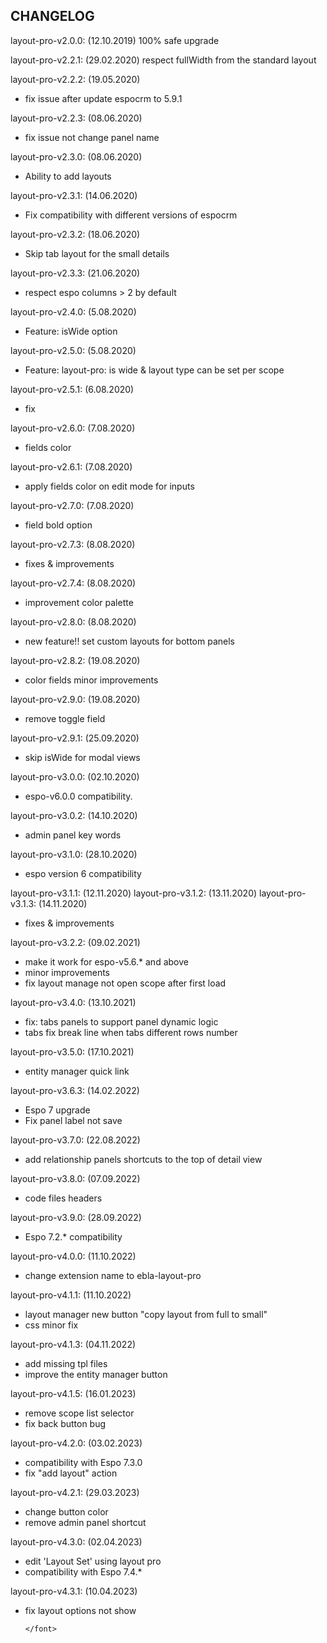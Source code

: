 ## CHANGELOG

<font class="changelog">

layout-pro-v2.0.0: (12.10.2019)
100% safe upgrade

layout-pro-v2.2.1: (29.02.2020)
respect fullWidth from the standard layout

layout-pro-v2.2.2: (19.05.2020)

- fix issue after update espocrm to 5.9.1

layout-pro-v2.2.3: (08.06.2020)

- fix issue not change panel name

layout-pro-v2.3.0: (08.06.2020)

- Ability to add layouts

layout-pro-v2.3.1: (14.06.2020)

- Fix compatibility with different versions of espocrm

layout-pro-v2.3.2: (18.06.2020)

- Skip tab layout for the small details

layout-pro-v2.3.3: (21.06.2020)

- respect espo columns > 2 by default

layout-pro-v2.4.0: (5.08.2020)

- Feature: isWide option

layout-pro-v2.5.0: (5.08.2020)

- Feature: layout-pro: is wide & layout type can be set per scope

layout-pro-v2.5.1: (6.08.2020)

- fix

layout-pro-v2.6.0: (7.08.2020)

- fields color

layout-pro-v2.6.1: (7.08.2020)

- apply fields color on edit mode for inputs

layout-pro-v2.7.0: (7.08.2020)

- field bold option

layout-pro-v2.7.3: (8.08.2020)

- fixes & improvements

layout-pro-v2.7.4: (8.08.2020)

- improvement color palette

layout-pro-v2.8.0: (8.08.2020)

- new feature!! set custom layouts for bottom panels

layout-pro-v2.8.2: (19.08.2020)

- color fields minor improvements

layout-pro-v2.9.0: (19.08.2020)

- remove toggle field

layout-pro-v2.9.1: (25.09.2020)

- skip isWide for modal views

layout-pro-v3.0.0: (02.10.2020)

- espo-v6.0.0 compatibility.

layout-pro-v3.0.2: (14.10.2020)

- admin panel key words

layout-pro-v3.1.0: (28.10.2020)

- espo version 6 compatibility

layout-pro-v3.1.1: (12.11.2020)
layout-pro-v3.1.2: (13.11.2020)
layout-pro-v3.1.3: (14.11.2020)

- fixes & improvements

layout-pro-v3.2.2: (09.02.2021)

- make it work for espo-v5.6.* and above
- minor improvements
- fix layout manage not open scope after first load

layout-pro-v3.4.0: (13.10.2021)

- fix: tabs panels to support panel dynamic logic
- tabs fix break line when tabs different rows number

layout-pro-v3.5.0: (17.10.2021)

- entity manager quick link

layout-pro-v3.6.3: (14.02.2022)

- Espo 7 upgrade
- Fix panel label not save

layout-pro-v3.7.0: (22.08.2022)

- add relationship panels shortcuts to the top of detail view

layout-pro-v3.8.0: (07.09.2022)

- code files headers

layout-pro-v3.9.0: (28.09.2022)

- Espo 7.2.* compatibility

layout-pro-v4.0.0: (11.10.2022)

- change extension name to ebla-layout-pro

layout-pro-v4.1.1: (11.10.2022)

- layout manager new button "copy layout from full to small"
- css minor fix

layout-pro-v4.1.3: (04.11.2022)

- add missing tpl files
- improve the entity manager button

layout-pro-v4.1.5: (16.01.2023)

- remove scope list selector
- fix back button bug

layout-pro-v4.2.0: (03.02.2023)

- compatibility with Espo 7.3.0
- fix "add layout" action

layout-pro-v4.2.1: (29.03.2023)

- change button color
- remove admin panel shortcut

layout-pro-v4.3.0: (02.04.2023)

- edit 'Layout Set' using layout pro
- compatibility with Espo 7.4.*

layout-pro-v4.3.1: (10.04.2023)

- fix layout options not show

      </font>